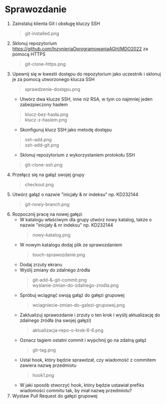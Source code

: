 # Sprawozdanie

1. Zainstaluj klienta Git i obsługę kluczy SSH
    > git-installed.png
2. Sklonuj repozytorium https://github.com/InzynieriaOprogramowaniaAGH/MDO2022 za pomocą HTTPS
    > git-clone-https.png
3. Upewnij się w kwestii dostępu do repozytorium jako uczestnik i sklonuj je za pomocą utworzonego klucza SSH
    > sprawdzenie-dostępu.png
    * Utwórz dwa klucze SSH, inne niż RSA, w tym co najmniej jeden zabezpieczony hasłem
    > klucz-bez-hasła.png<br>
    > klucz-z-haslem.png
    * Skonfiguruj klucz SSH jako metodę dostępu
    > ssh-add.png <br>
    > ssh-add-git.png
    * Sklonuj repozytorium z wykorzystaniem protokołu SSH
    > git-clone-ssh.png
4. Przełącz się na gałąź swojej grupy
    > checkout.png
5. Utwórz gałąź o nazwie "inicjały & nr indeksu" np. KD232144
    > git-nowy-branch.png
6. Rozpocznij pracę na nowej gałęzi
    * W katalogu właściwym dla grupy utwórz nowy katalog, także o nazwie "inicjały & nr indeksu" np. KD232144
        > nowy-katalog.png
    *  W nowym katalogu dodaj plik ze sprawozdaniem
        > touch-sprawozdanie.png
    * Dodaj zrzuty ekranu
    * Wyślij zmiany do zdalnego źródła
        > git-add-&-git-commit.png <br>
        > wyslanie-zmian-do-zdalnego-zrodla.png
    * Spróbuj wciągnąć swoją gałąź do gałęzi grupowej
        > wciagniecie-zmian-do-galezi-grupowej.png
    * Zaktualizuj sprawozdanie i zrzuty o ten krok i wyślij aktualizację do zdalnego źródła (na swojej gałęzi)
        > aktualizacja-repo-o-krok-6-6.png
    * Oznacz tagiem ostatni commit i wypchnij go na zdalną gałąź
        > git-tag.png
    * Ustal hook, który będzie sprawdzał, czy wiadomość z commitem zawiera nazwę przedmiotu
        > hook1.png
    * W jaki sposób stworzyć hook, który będzie ustawiał prefiks wiadomości commitu tak, by miał nazwę przedmiotu?
7. Wystaw Pull Request do gałęzi grupowej